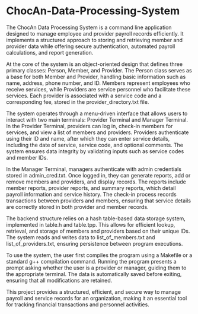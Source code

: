 # ChocAn-Data-Processing-System

The ChocAn Data Processing System is a command line application designed to manage employee and provider payroll records efficiently. It implements a structured approach to storing and retrieving member and provider data while offering secure authentication, automated payroll calculations, and report generation.

At the core of the system is an object-oriented design that defines three primary classes: Person, Member, and Provider. The Person class serves as a base for both Member and Provider, handling basic information such as name, address, phone number, and ID. Members represent employees who receive services, while Providers are service personnel who facilitate these services. Each provider is associated with a service code and a corresponding fee, stored in the provider_directory.txt file.

The system operates through a menu-driven interface that allows users to interact with two main terminals: Provider Terminal and Manager Terminal. In the Provider Terminal, providers can log in, check-in members for services, and view a list of members and providers. Providers authenticate using their ID and name, after which they can enter service details, including the date of service, service code, and optional comments. The system ensures data integrity by validating inputs such as service codes and member IDs.

In the Manager Terminal, managers authenticate with admin credentials stored in admin_cred.txt. Once logged in, they can generate reports, add or remove members and providers, and display records. The reports include member reports, provider reports, and summary reports, which detail payroll information and service history. The check-in process records transactions between providers and members, ensuring that service details are correctly stored in both provider and member records.

The backend structure relies on a hash table-based data storage system, implemented in table.h and table.tpp. This allows for efficient lookup, retrieval, and storage of members and providers based on their unique IDs. The system reads and writes data to list_of_members.txt and list_of_providers.txt, ensuring persistence between program executions.

To use the system, the user first compiles the program using a Makefile or a standard g++ compilation command. Running the program presents a prompt asking whether the user is a provider or manager, guiding them to the appropriate terminal. The data is automatically saved before exiting, ensuring that all modifications are retained.

This project provides a structured, efficient, and secure way to manage payroll and service records for an organization, making it an essential tool for tracking financial transactions and personnel activities.
